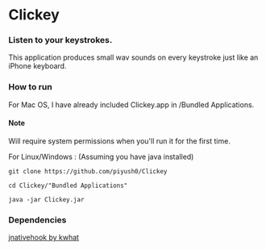 # Clickey

### Listen to your keystrokes.

This application produces small wav sounds on every keystroke just like an iPhone keyboard.

### How to run

For Mac OS, I have already included Clickey.app in /Bundled Applications.

#### Note
Will require system permissions when you'll run it for the first time.

For Linux/Windows : (Assuming you have java installed)
```
git clone https://github.com/piyush0/Clickey

cd Clickey/"Bundled Applications"

java -jar Clickey.jar
```

### Dependencies

[jnativehook by kwhat](https://github.com/kwhat/jnativehook)